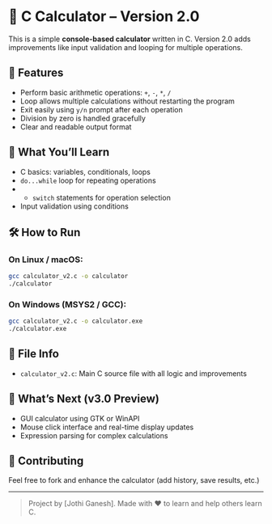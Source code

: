 # 🧮 C Calculator – Version 2.0

This is a simple **console-based calculator** written in C. Version 2.0 adds improvements like input validation and looping for multiple operations.

## 🚀 Features

- Perform basic arithmetic operations: `+`, `-`, `*`, `/`
- Loop allows multiple calculations without restarting the program
- Exit easily using `y/n` prompt after each operation
- Division by zero is handled gracefully
- Clear and readable output format

## 🧠 What You’ll Learn

- C basics: variables, conditionals, loops
- `do...while` loop for repeating operations
- - `switch` statements for operation selection
- Input validation using conditions

## 🛠️ How to Run

### On Linux / macOS:
```bash
gcc calculator_v2.c -o calculator
./calculator
```

### On Windows (MSYS2 / GCC):
```bash
gcc calculator_v2.c -o calculator.exe
./calculator.exe
```
## 📁 File Info

- `calculator_v2.c`: Main C source file with all logic and improvements

## 🔮 What’s Next (v3.0 Preview)

- GUI calculator using GTK or WinAPI
- Mouse click interface and real-time display updates
- Expression parsing for complex calculations

## 🤝 Contributing

Feel free to fork and enhance the calculator (add history, save results, etc.)

---

> Project by [Jothi Ganesh]. Made with ❤️ to learn and help others learn C.
